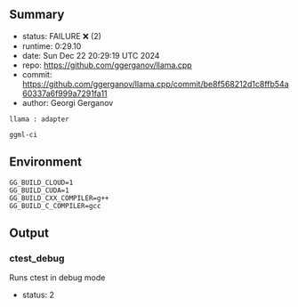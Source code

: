 ## Summary

- status:  FAILURE ❌ (2)
- runtime: 0:29.10
- date:    Sun Dec 22 20:29:19 UTC 2024
- repo:    https://github.com/ggerganov/llama.cpp
- commit:  https://github.com/ggerganov/llama.cpp/commit/be8f568212d1c8ffb54a60337a6f999a7291fa11
- author:  Georgi Gerganov
```
llama : adapter

ggml-ci
```

## Environment

```
GG_BUILD_CLOUD=1
GG_BUILD_CUDA=1
GG_BUILD_CXX_COMPILER=g++
GG_BUILD_C_COMPILER=gcc
```

## Output

### ctest_debug

Runs ctest in debug mode
- status: 2
```

```

